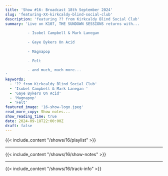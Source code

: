 ```yaml
---
title: 'Show #16: Broadcast 18th September 2024'
slug: 'featuring-XX-kirkcaldy-blind-social-club'
description: 'featuring ?? from Kirkcaldy Blind Social Club'
summary: 'Live on K107, THE SUNDOWN SESSIONS returns with...
 
          - Isobel Campbell & Mark Lanegan 
                    
          - Gaye Bykers On Acid 
          
          - Magnapop
          
          - Felt
          
          - and much, much more...
'
keywords:
  - '?? from Kirkcaldy Blind Social Club'
  - 'Isobel Campbell & Mark Lanegan '
  - 'Gaye Bykers On Acid'
  - 'Magnapop'
  - 'Felt'
featured_image: '16-show-logo.jpeg'
read_more_copy: Show notes...
show_reading_time: true
date: 2024-09-18T22:00:00Z
draft: false
---
```


{{< include_content "/shows/16/playlist" >}}

---

{{< include_content "/shows/16/show-notes" >}}

---

{{< include_content "/shows/16/track-info" >}}
